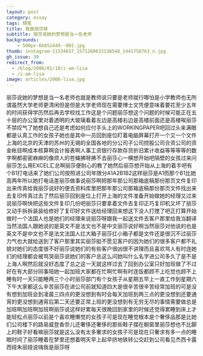```yaml
---
layout: post
category: essay
tags: 随笔
title: 我是丽莎呀
subtitle: 丽莎说她的梦想是当一名老师
backgrounds:
    - 500px-66852449--001.jpg
thumb: instagram-11334657_1571260633138548_1441758763_n.jpg
gh_issue: 39
redirect_from:
  - /blog/2008/01/10/i-am-lisa
  - /i-am-lisa
image: articles/2008-lisa.jpg
---
```


丽莎说她的梦想是当一名老师也就是教师说只要是老师就行哪怕是小学教师也无所谓虽然大学老师更清闲但是但是大学老师现在需要博士文凭便意味着要花至少五年的时间获得学历然后再去学校找工作这是个问题丽莎想这个问题的时候可能正在五十层的办公室里对着透明的大玻璃看着左边是高楼右边是高楼前面还是高楼唉丽莎不禁叹气了她想自己还是考虑如何应付手头上的WORKINGPAPER吧回过头来满眼都是认真工作的女孩子她也是其中一员回到座位盯着电脑屏幕打开一个又一个文件上海的北京的天津的苏州的无锡的全国各地的分公司子公司控股公司合资公司的资金帐目啊成本核算啊会计报表啊人事工资银行存款存货折旧累计收益等等等等的数字啊都密密麻麻的像烦人的苍蝇拂呀拂不去丽莎心一横想开始吧隔壁的女孩过来问丽莎怎么用EXCEL汇总啊丽莎便耐心的教了她然后丽莎想开始从上海的着手吧有个B1打电话来了她们公司按照进公司年限分A1A2B1B2这样丽莎是A1而那个B1比她高两年所以她打电话差丽莎做事说丽莎啊把那年那公司那箱底稿那份那页文件复印出来传真给我丽莎说好的便去资料库里把那年那公司那箱底稿那份那页文件找出来去复印传真过去了然后丽莎回到座位上打开上海的文件准备开始做她的经理又过来说丽莎啊快把这些文件复印几份吧丽莎只要拿着文件去复印正巧复印机又坏了丽莎又动手拆拆装装给修好了复印好文件送给经理回来想这下没人打搅了吧正打算开始做时一个法国人也是她们的经理来说丽莎呀跟我一起送文件去客户那里给我当翻译当然法国人跟她说的是英文不是法文也不是中文丽莎说好啊当然丽莎对他说的也是英文不是中文也不是法文法国人扛大箱子丽莎扛小箱子都是文件还是很沉不过丽莎力气也大就给送到了客户那里其实丽莎挺不愿见客户的因为她们的很多客户都不礼貌对她们的态度很不好丽莎说她们的有些客户很凶很不讲理而且喜欢骂人有时连她们的经理都会被骂哭丽莎说她们的客户总这么问她叫什么名字进公司多久了是不是上海人啊然后就没好态度了总之这一天就这样过去了回到办公室只好加班做了不过好在有大部分同事陪她一起加班大家都在忙啊忙啊有时连饭都顾不上吃觉也顾不上睡有时一天只能睡两三个小时丽莎部门有个女孩子从星期五早上一直工作到星期六下午大家都这么辛苦丽莎在进公司前就知道四大是很辛苦很辛苦经常加班的可是没有想到加班会到凌晨三四点的更没想到有时会每天加班到两三点的更没想到还要通宵的更没想到通宵后第二天还要正常上班的更没想到有无穷无尽的事情需要做总是加班啊加班啊加班啊丽莎说这样好累每天很晚回到家里的时候还觉得累睡到床上才能轻松点丽莎以前是个喜欢睡懒觉的女孩子可是现在睡觉根本是个奢侈品那是比她们公司楼下的路易威登香奈儿还奢侈还奢侈的那些鞋子摆在橱窗里丽莎想也不比脚上的鞋子好看嘛丽莎就是这么没有太多奢求的女孩子可是现在只奢求有多一点的睡眠时间了丽莎睡着在梦里还想着明天早上起早挤地铁转公交赶到公司看见杰西卡露西娅朱丽娅说嗨我是丽莎呀
